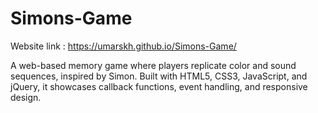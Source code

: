# Simons-Game
Website link : https://umarskh.github.io/Simons-Game/

 A web-based memory game where players replicate color and sound sequences, inspired by Simon. Built with HTML5, CSS3, JavaScript, and jQuery, it showcases callback functions, event handling, and responsive design.

